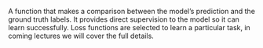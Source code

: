 A function that makes a comparison between the model’s prediction and the ground truth labels. It provides direct supervision to the model so it can learn successfully. Loss functions are selected to learn a particular task, in coming lectures we will cover the full details.